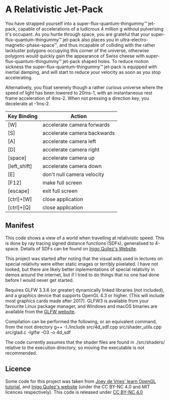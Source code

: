 # A Relativistic Jet-Pack
You have strapped yourself into a super-flux-quantum-thingummy™ jet-pack, capable of accelerations of a ludicrous 4 million g without pulverising it's occupant. As you hurtle through space, you are grateful that your super-flux-quantum-thingummy™ jet-pack also places you in ultra-electro-magnetic-phase-space™, and thus incapable of colliding with the rather lackluster polygons occupying this corner of the universe, otherwise polygons would quickly gain the appearance of Swiss cheese with super-flux-quantum-thingummy™ jet-pack shaped holes.
To reduce motion sickness the super-flux-quantum-thingummy™ jet-pack is equipped with inertial damping, and will start to reduce your velocity as soon as you stop accelerating.


Alternatively, you float serenely though a rather curious universe where the speed of light has been lowered to 20ms-1, with an instantaneous rest frame acceleration of 4ms-2.
When not pressing a direction key, you decelerate at -1ms-2.

| Key Binding  | Action                         |
| ------------ | ------------------------------ |
| [W]          | accelerate camera forwards     |
| [S]          | accelerate camera backwards    |
| [A]          | accelerate camera left         |
| [D]          | accelerate camera right        |
| [space]      | accelerate camera up           |
| [left_shift] | accelerate camera down         |
| [E]          | don't null camera velocity     |
| [F12]        | make full screen               |
| [escape]     | exit full screen               |
| [ctrl]+[W]   | close application              |
| [ctrl]+[Q]   | close application              | 


## Manifest
This code shows a view of a world when travelling at relativistic speed.
This is done by ray tracing signed distance functions (SDFs), generalised to 4-space.
Details of SDFs can be found on [Inigo Quilez's Website](https://iquilezles.org/articles/).

This project was started after noting that the visual aids used in lectures on special relativity were either static images or terribly pixelated. I have not looked, but there are likely better inplementations of special relativity in demos around the internet, but if I tried to do things that no one had done before I would never get started.

Requires GLFW 3.3.6 (or greater) dynamically linked libraries (not included), and a graphics device that supports OpenGL 4.3 or higher. (This will include most graphics cards made after 2017).
GLFW3 is available from your favourite Linux package manager, and Windows and macOS binaries are available from the [GLFW website](https://www.glfw.org/download.html).

Compilation can be performed the following, or an equivalent command, from the root directory
g++ -I./include src/4d_sdf.cpp src/shader_utils.cpp src/glad.c -lglfw -O3 -o 4d_sdf

The code currently assumes that the shader files are found in ./src/shaders/ relative to the execution directory, so moving the executable is not recommended.


## Licence 
Some code for this project was taken from [Joey de Vries' learn OpenGL tutorial](https://github.com/JoeyDeVries/LearnOpenGL), and [Inigo Quilez's website](https://iquilezles.org/) (under the CC BY-NC 4.0 and MIT licences respectively).
This code is released under [CC BY-NC 4.0](https://creativecommons.org/licenses/by-nc/4.0/)

